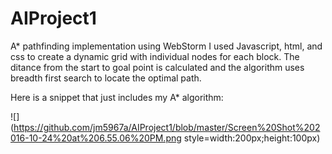 # AIProject1

A* pathfinding implementation using WebStorm I used Javascript, html, and css to create a dynamic grid with individual nodes for each block. The ditance from the start to goal point is calculated and the algorithm uses breadth first search to locate the optimal path. 

Here is a snippet that just includes my A* algorithm:

![](https://github.com/jm5967a/AIProject1/blob/master/Screen%20Shot%202016-10-24%20at%206.55.06%20PM.png style=width:200px;height:100px)

